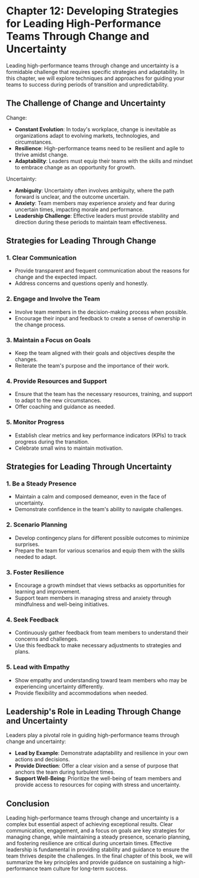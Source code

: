 Chapter 12: Developing Strategies for Leading High-Performance Teams Through Change and Uncertainty
===================================================================================================

Leading high-performance teams through change and uncertainty is a formidable challenge that requires specific strategies and adaptability. In this chapter, we will explore techniques and approaches for guiding your teams to success during periods of transition and unpredictability.

The Challenge of Change and Uncertainty
---------------------------------------

Change:

* **Constant Evolution**: In today's workplace, change is inevitable as organizations adapt to evolving markets, technologies, and circumstances.
* **Resilience**: High-performance teams need to be resilient and agile to thrive amidst change.
* **Adaptability**: Leaders must equip their teams with the skills and mindset to embrace change as an opportunity for growth.

Uncertainty:

* **Ambiguity**: Uncertainty often involves ambiguity, where the path forward is unclear, and the outcome uncertain.
* **Anxiety**: Team members may experience anxiety and fear during uncertain times, impacting morale and performance.
* **Leadership Challenge**: Effective leaders must provide stability and direction during these periods to maintain team effectiveness.

Strategies for Leading Through Change
-------------------------------------

### **1. Clear Communication**

* Provide transparent and frequent communication about the reasons for change and the expected impact.
* Address concerns and questions openly and honestly.

### **2. Engage and Involve the Team**

* Involve team members in the decision-making process when possible.
* Encourage their input and feedback to create a sense of ownership in the change process.

### **3. Maintain a Focus on Goals**

* Keep the team aligned with their goals and objectives despite the changes.
* Reiterate the team's purpose and the importance of their work.

### **4. Provide Resources and Support**

* Ensure that the team has the necessary resources, training, and support to adapt to the new circumstances.
* Offer coaching and guidance as needed.

### **5. Monitor Progress**

* Establish clear metrics and key performance indicators (KPIs) to track progress during the transition.
* Celebrate small wins to maintain motivation.

Strategies for Leading Through Uncertainty
------------------------------------------

### **1. Be a Steady Presence**

* Maintain a calm and composed demeanor, even in the face of uncertainty.
* Demonstrate confidence in the team's ability to navigate challenges.

### **2. Scenario Planning**

* Develop contingency plans for different possible outcomes to minimize surprises.
* Prepare the team for various scenarios and equip them with the skills needed to adapt.

### **3. Foster Resilience**

* Encourage a growth mindset that views setbacks as opportunities for learning and improvement.
* Support team members in managing stress and anxiety through mindfulness and well-being initiatives.

### **4. Seek Feedback**

* Continuously gather feedback from team members to understand their concerns and challenges.
* Use this feedback to make necessary adjustments to strategies and plans.

### **5. Lead with Empathy**

* Show empathy and understanding toward team members who may be experiencing uncertainty differently.
* Provide flexibility and accommodations when needed.

Leadership's Role in Leading Through Change and Uncertainty
-----------------------------------------------------------

Leaders play a pivotal role in guiding high-performance teams through change and uncertainty:

* **Lead by Example**: Demonstrate adaptability and resilience in your own actions and decisions.
* **Provide Direction**: Offer a clear vision and a sense of purpose that anchors the team during turbulent times.
* **Support Well-Being**: Prioritize the well-being of team members and provide access to resources for coping with stress and uncertainty.

Conclusion
----------

Leading high-performance teams through change and uncertainty is a complex but essential aspect of achieving exceptional results. Clear communication, engagement, and a focus on goals are key strategies for managing change, while maintaining a steady presence, scenario planning, and fostering resilience are critical during uncertain times. Effective leadership is fundamental in providing stability and guidance to ensure the team thrives despite the challenges. In the final chapter of this book, we will summarize the key principles and provide guidance on sustaining a high-performance team culture for long-term success.
